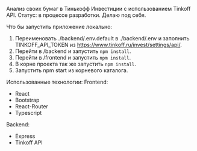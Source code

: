 Анализ своих бумаг в Тинькофф Инвестиции с использованием Tinkoff API.
Статус: в процессе разработки. 
Делаю под себя.

Что бы запустить приложение локально:
1. Переименовать ./backend/.env.default в ./backend/.env и заполнить TINKOFF_API_TOKEN из https://www.tinkoff.ru/invest/settings/api/.
2. Перейти в /backend и запустить `npm install`.
3. Перейти в /frontend и запустить `npm install`.
4. В корне проекта так же запустить `npm install`.
5. Запустить npm start из корневого каталога.



Использованные технологии:
Frontend:
- React
- Bootstrap
- React-Router
- Typescript

Backend:
- Express
- Tinkoff API
